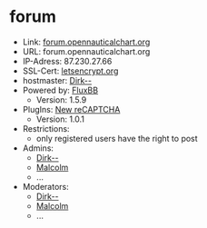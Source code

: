 # forum

* Link: [forum.opennauticalchart.org](https://forum.opennauticalchart.org) 
* URL: forum.opennauticalchart.org
* IP-Adress: 87.230.27.66
* SSL-Cert: [letsencrypt.org](https://letsencrypt.org)
* hostmaster: [Dirk--](https://github.com/Dirk--)
* Powered by: [FluxBB](http://fluxbb.org/)
  * Version: 1.5.9
* PlugIns: [New reCAPTCHA](http://fluxbb.org/resources/mods/new-recaptcha/)
  * Version: 1.0.1
* Restrictions:
  * only registered users have the right to post
* Admins:
  * [Dirk--](https://github.com/Dirk--)
  * [Malcolm](https://github.com/malcolmh)
  * ...
* Moderators:
  * [Dirk--](https://github.com/Dirk--)
  * [Malcolm](https://github.com/malcolmh)
  * ...
